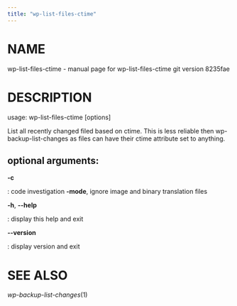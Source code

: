 ```yaml
---
title: "wp-list-files-ctime"
---
```



NAME
====

wp-list-files-ctime - manual page for wp-list-files-ctime git version
8235fae

DESCRIPTION
===========

usage: wp-list-files-ctime \[options\]

List all recently changed filed based on ctime. This is less reliable
then wp-backup-list-changes as files can have their ctime attribute set
to anything.

optional arguments:
-------------------

**-c**

:   code investigation **-mode**, ignore image and binary translation
    files

**-h**, **\--help**

:   display this help and exit

**\--version**

:   display version and exit

SEE ALSO
========

*wp-backup-list-changes*(1)
